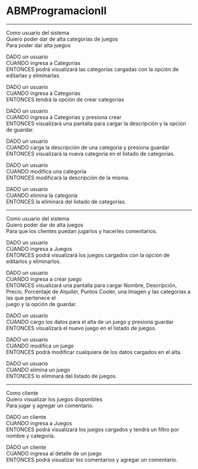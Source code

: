 # ABMProgramacionII
---

Como usuario del sistema  
Quiero poder dar de alta categorias de juegos  
Para poder dar alta juegos  

DADO un usuario  
CUANDO ingresa a Categorias  
ENTONCES podrá visualizará las categorias cargadas con la opción de editarlas y eliminarlas.  

DADO un usuario  
CUANDO ingresa a Categorias  
ENTONCES tendrá la opción de crear categorias  

DADO un usuario  
CUANDO ingresa a Categorias y presiona crear  
ENTONCES visualizará una pantalla para cargar la descripción y la opción de guardar.  

DADO un usuario  
CUANDO carga la descripción de una categoria y presiona guardar  
ENTONCES visualizará la nueva categoria en el listado de categorias.  

DADO un usuario  
CUANDO modifica una categoria  
ENTONCES modificará la descripción de la misma.  

DADO un usuario  
CUANDO elimina la categoria  
ENTONCES la eliminará del listado de categorias.  

-----------------------------------------------------------------------------------------

Como usuario del sistema  
Quiero poder dar de alta juegos  
Para que los clientes puedan jugarlos y hacerles comentarios.  

DADO un usuario  
CUANDO ingresa a Juegos  
ENTONCES podrá visualizará los juegos cargados con la opción de editarlos y eliminarlos.  

DADO un usuario  
CUANDO ingresa a crear juego  
ENTONCES visualizará una pantalla para cargar Nombre, Descripción, Precio, Porcentaje de Alquiler, Puntos Cooler, una Imagen y las categorias a las que pertenece el  
juego y la opción de guardar.  

DADO un usuario  
CUANDO cargo los datos para el alta de un juego y presiona guardar  
ENTONCES visualizará el nuevo juego en el listado de juegos.  

DADO un usuario  
CUANDO modifica un juego  
ENTONCES podrá modificar cualquiera de los datos cargados en el alta.  

DADO un usuario  
CUANDO elimina un juego  
ENTONCES lo eliminará del listado de juegos.  

-----------------------------------------------------------------------------------------

Como cliente  
Quiero visualizar los juegos disponibles  
Para jugar y agregar un comentario.  

DADO un cliente  
CUANDO ingresa a Juegos  
ENTONCES podrá visualizará los juegos cargados y tendrá un filtro por nombre y categoría.  

DADO un cliente  
CUANDO ingresa al detalle de un juego  
ENTONCES podrá visualizar los comentarios y agregar un comentario.  

